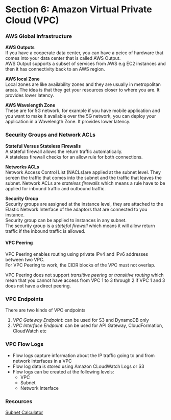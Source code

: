 # Section 6: Amazon Virtual Private Cloud (VPC)

### AWS Global Infrastructure
__AWS Outputs__  
If you have a cooperate data center, you can have a peice of hardware that comes into your data center that is called AWS Output.  
AWS Output supports a subset of services from AWS e.g EC2 instances and then it has connectivity back to an AWS region.

__AWS local Zone__  
Local zones are like availability zones and they are usually in metropolitan areas. The idea is that they get your resources closer to where you are. It provides lower latency.

__AWS Wavelength Zone__  
These are for 5G network, for example if you have mobile application and you want to make it available over the 5G network, you can deploy your application in a Wavelength Zone. It provides lower latency.


### Security Groups and Network ACLs
__Stateful Versus Stateless Firewalls__  
A stateful firewall allows the return traffic automatically.   
A stateless firewall checks for an allow rule for both connections.  

__Networks ACLs__  
Network Access Control List (NACLs)are applied at the subnet level. They screen the traffic that comes into the subnet and the traffic that leaves the subnet.
Network ACLs are _stateless firewalls_ which means a rule have to be applied for inbound traffic and outbound traffic.

__Security Group__  
Security groups are assigned at the instance level, they are attached to the Elastic Network Interface of the adaptors that are connected to you instance.  
Security group can be applied to instances in any subnet.  
The security group is a _stateful firewall_ which means it will allow return traffic if the inbound traffic is allowed.  

#### VPC Peering
VPC Peering enables routing using private IPv4 and IPv6 addresses between two VPC.  
For VPC Peering to work, the CIDR blocks of the VPC must not overlap.  

VPC Peering does not support _transitive peering_ or _transitive routing_ which mean that you cannot have access from VPC 1 to 3 through 2 if VPC 1 and 3 does not have a direct peering.   

### VPC Endpoints
There are two kinds of VPC endpoints
1. _VPC Gateway Endpoint_: can be used for S3 and DynamoDB only
2. _VPC Interface Endpoint_: can be used for API Gateway, CloudFormation, CloudWatch etc

### VPC Flow Logs
* Flow logs capture information about the IP traffic going to and from network interfaces in a VPC
* Flow log data is stored using Amazon CLoudWatch Logs or S3
* Flow logs can be created at the following levels:
  - VPC
  - Subnet
  - Network Interface 



### Resources
[Subnet Calculator](https://www.site24x7.com/tools/ipv4-subnetcalculator.html)  
